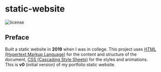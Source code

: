# static-website

![license](https://img.shields.io/github/license/rctrodrigo/html-css-javascript-aws-s3?style=for-the-badge)

## Preface 

Built a static website in **2019** when I was in college. This project uses 
[HTML (Hypertext Markup Language)](https://developer.mozilla.org/en-US/docs/Web/HTML) for the content and 
structure of the document, [CSS (Cascading Style Sheets)](https://developer.mozilla.org/en-US/docs/Web/CSS) for the 
styles and animations. This is **v0** (initial version) of my portfolio static website. 